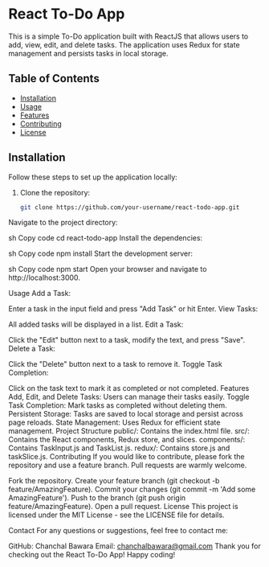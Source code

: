 # React To-Do App

This is a simple To-Do application built with ReactJS that allows users to add, view, edit, and delete tasks. The application uses Redux for state management and persists tasks in local storage.

## Table of Contents

- [Installation](#installation)
- [Usage](#usage)
- [Features](#features)
- [Contributing](#contributing)
- [License](#license)

## Installation

Follow these steps to set up the application locally:

1. Clone the repository:

   ```sh
   git clone https://github.com/your-username/react-todo-app.git
Navigate to the project directory:

sh
Copy code
cd react-todo-app
Install the dependencies:

sh
Copy code
npm install
Start the development server:

sh
Copy code
npm start
Open your browser and navigate to http://localhost:3000.

Usage
Add a Task:

Enter a task in the input field and press "Add Task" or hit Enter.
View Tasks:

All added tasks will be displayed in a list.
Edit a Task:

Click the "Edit" button next to a task, modify the text, and press "Save".
Delete a Task:

Click the "Delete" button next to a task to remove it.
Toggle Task Completion:

Click on the task text to mark it as completed or not completed.
Features
Add, Edit, and Delete Tasks: Users can manage their tasks easily.
Toggle Task Completion: Mark tasks as completed without deleting them.
Persistent Storage: Tasks are saved to local storage and persist across page reloads.
State Management: Uses Redux for efficient state management.
Project Structure
public/: Contains the index.html file.
src/: Contains the React components, Redux store, and slices.
components/: Contains TaskInput.js and TaskList.js.
redux/: Contains store.js and taskSlice.js.
Contributing
If you would like to contribute, please fork the repository and use a feature branch. Pull requests are warmly welcome.

Fork the repository.
Create your feature branch (git checkout -b feature/AmazingFeature).
Commit your changes (git commit -m 'Add some AmazingFeature').
Push to the branch (git push origin feature/AmazingFeature).
Open a pull request.
License
This project is licensed under the MIT License - see the LICENSE file for details.

Contact
For any questions or suggestions, feel free to contact me:

GitHub: Chanchal Bawara
Email: chanchalbawara@gmail.com
Thank you for checking out the React To-Do App! Happy coding!
